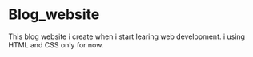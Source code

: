 # Blog_website

This blog website i create when i start learing web development. i using HTML and CSS only for now.
